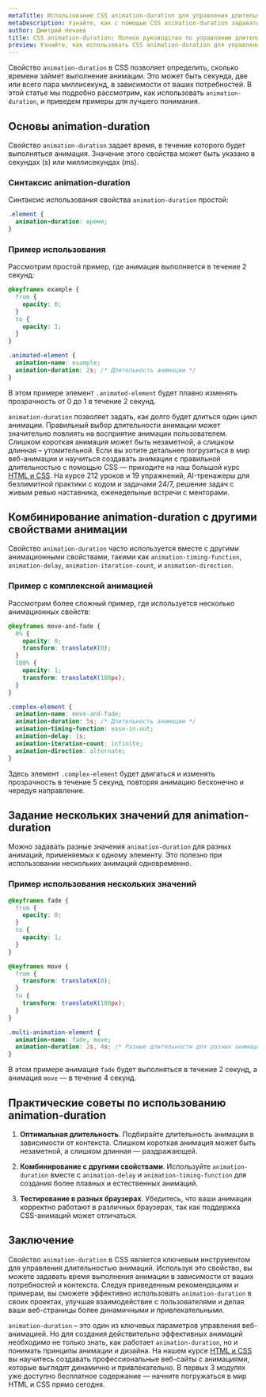 ```yaml
---
metaTitle: Использование CSS animation-duration для управления длительностью анимации
metaDescription: Узнайте, как с помощью CSS animation-duration задавать длительность анимации. Подробное руководство с примерами.
author: Дмитрий Нечаев
title: CSS animation-duration; Полное руководство по управлению длительностью анимации
preview: Узнайте, как использовать CSS animation-duration для управления длительностью анимации. Подробное руководство с примерами.
---
```


Свойство `animation-duration` в CSS позволяет определить, сколько времени займет выполнение анимации. Это может быть секунда, две или всего пара миллисекунд, в зависимости от ваших потребностей. В этой статье мы подробно рассмотрим, как использовать `animation-duration`, и приведем примеры для лучшего понимания.

## Основы animation-duration

Свойство `animation-duration` задает время, в течение которого будет выполняться анимация. Значение этого свойства может быть указано в секундах (s) или миллисекундах (ms).

### Синтаксис animation-duration

Синтаксис использования свойства `animation-duration` простой:

```css
.element {
  animation-duration: время;
}
```

### Пример использования

Рассмотрим простой пример, где анимация выполняется в течение 2 секунд:

```css
@keyframes example {
  from {
    opacity: 0;
  }
  to {
    opacity: 1;
  }
}

.animated-element {
  animation-name: example;
  animation-duration: 2s; /* Длительность анимации */
}
```

В этом примере элемент `.animated-element` будет плавно изменять прозрачность от 0 до 1 в течение 2 секунд.

`animation-duration` позволяет задать, как долго будет длиться один цикл анимации. Правильный выбор длительности анимации может значительно повлиять на восприятие анимации пользователем. Слишком короткая анимация может быть незаметной, а слишком длинная – утомительной. Если вы хотите детальнее погрузиться в мир веб-анимации и научиться создавать анимации с правильной длительностью с помощью CSS — приходите на наш большой курс [HTML и CSS](https://purpleschool.ru/course/html-css?utm_source=knowledgebase&utm_medium=text&utm_campaign=css-animation-duration-polnoe-rukovodstvo-po-upravleniyu-dlitelnostyu-animatsii). На курсе 212 уроков и 19 упражнений, AI-тренажеры для безлимитной практики с кодом и задачами 24/7, решение задач с живым ревью наставника, еженедельные встречи с менторами.

## Комбинирование animation-duration с другими свойствами анимации

Свойство `animation-duration` часто используется вместе с другими анимационными свойствами, такими как `animation-timing-function`, `animation-delay`, `animation-iteration-count`, и `animation-direction`.

### Пример с комплексной анимацией

Рассмотрим более сложный пример, где используется несколько анимационных свойств:

```css
@keyframes move-and-fade {
  0% {
    opacity: 0;
    transform: translateX(0);
  }
  100% {
    opacity: 1;
    transform: translateX(100px);
  }
}

.complex-element {
  animation-name: move-and-fade;
  animation-duration: 5s; /* Длительность анимации */
  animation-timing-function: ease-in-out;
  animation-delay: 1s;
  animation-iteration-count: infinite;
  animation-direction: alternate;
}
```

Здесь элемент `.complex-element` будет двигаться и изменять прозрачность в течение 5 секунд, повторяя анимацию бесконечно и чередуя направление.

## Задание нескольких значений для animation-duration

Можно задавать разные значения `animation-duration` для разных анимаций, применяемых к одному элементу. Это полезно при использовании нескольких анимаций одновременно.

### Пример использования нескольких значений

```css
@keyframes fade {
  from {
    opacity: 0;
  }
  to {
    opacity: 1;
  }
}

@keyframes move {
  from {
    transform: translateX(0);
  }
  to {
    transform: translateX(100px);
  }
}

.multi-animation-element {
  animation-name: fade, move;
  animation-duration: 2s, 4s; /* Разные длительности для разных анимаций */
}
```

В этом примере анимация `fade` будет выполняться в течение 2 секунд, а анимация `move` — в течение 4 секунд.

## Практические советы по использованию animation-duration

1. **Оптимальная длительность**. Подбирайте длительность анимации в зависимости от контекста. Слишком короткая анимация может быть незаметной, а слишком длинная — раздражающей.

2. **Комбинирование с другими свойствами**. Используйте `animation-duration` вместе с `animation-delay` и `animation-timing-function` для создания более плавных и естественных анимаций.

3. **Тестирование в разных браузерах**. Убедитесь, что ваши анимации корректно работают в различных браузерах, так как поддержка CSS-анимаций может отличаться.

## Заключение

Свойство `animation-duration` в CSS является ключевым инструментом для управления длительностью анимаций. Используя это свойство, вы можете задавать время выполнения анимации в зависимости от ваших потребностей и контекста. Следуя приведенным рекомендациям и примерам, вы сможете эффективно использовать `animation-duration` в своих проектах, улучшая взаимодействие с пользователями и делая ваши веб-страницы более динамичными и привлекательными.

`animation-duration` – это один из ключевых параметров управления веб-анимацией. Но для создания действительно эффективных анимаций необходимо не только знать, как работает `animation-duration`, но и понимать принципы анимации и дизайна. На нашем курсе [HTML и CSS](https://purpleschool.ru/course/html-css?utm_source=knowledgebase&utm_medium=text&utm_campaign=css-animation-duration-polnoe-rukovodstvo-po-upravleniyu-dlitelnostyu-animatsii) вы научитесь создавать профессиональные веб-сайты с анимациями, которые выглядят динамично и привлекательно. В первых 3 модулях уже доступно бесплатное содержание — начните погружаться в мир HTML и CSS прямо сегодня.
